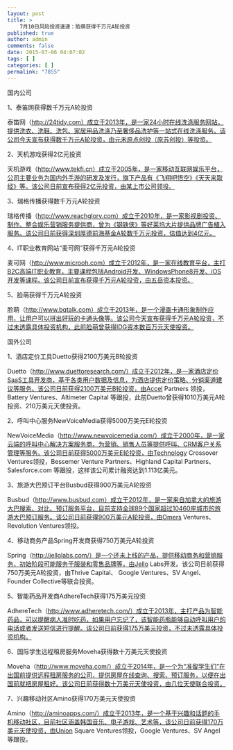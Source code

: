 ```yaml
---
layout: post
title: >
    7月10日风险投资速递：脸萌获得千万元A轮投资
published: true
author: admin
comments: false
date: 2015-07-06 04:07:02
tags: [ ]
categories: [ ]
permalink: "7855"
---
```



国内公司 

1、泰笛网获得数千万元A轮投资

泰笛网（http://24tidy.com）成立于2013年，是一家24小时在线洗涤服务网站，提供洗衣、洗鞋、洗包、家居用品洗涤乃至奢侈品洗护等一站式在线洗涤服务。该公司今天宣布获得数千万元A轮投资，由元禾原点创投（原苏创投）等投资。

2、天机游戏获得2亿元投资

天机游戏（http://www.tekfi.cn）成立于2005年，是一家移动互联网娱乐平台，公司主要业务为国内外手游的研发及发行，旗下产品有《飞翔吧悟空》《天天来取经》等。该公司日前宣布获得2亿元投资，由某上市公司领投。

3、瑞格传播获得数千万元A轮投资

瑞格传播（http://www.reachglory.com）成立于2010年，是一家影视剧投资、制作、整合娱乐营销服务提供商，曾为《钢铁侠》等好莱坞大片提供品牌广告植入服务。该公司日前获得深圳厚德前海基金A轮数千万元投资，估值达到4亿元。

4、IT职业教育网站“麦可网”获得千万元A轮投资

麦可网（http://www.microoh.com）成立于2012年，是一家在线教育平台，主打B2C高端IT职业教育，主要课程包括Android开发、WindowsPhone8开发、iOS开发等课程。该公司日前宣布获得千万元A轮投资，由五岳资本投资。

5、脸萌获得千万元A轮投资

脸萌（http://www.bqtalk.com）成立于2013年，是一个漫画卡通形象制作应用，让用户可以拼出好玩的卡通头像等。该公司今天宣布获得千万元A轮投资，不过未透露具体投资机构，此前脸萌曾获得IDG资本数百万元天使投资。

国外公司

1、酒店定价工具Duetto获得2100万美元B轮投资

Duetto（http://www.duettoresearch.com/）成立于2012年，是一家酒店定价SaaS工具开发商，基于各类用户数据及信息，为酒店提供定价策略、分销渠道建议等服务。该公司日前获得2100万美元B轮投资，由Accel Partners 领投，Battery Ventures、Altimeter Capital 等跟投，此前Duetto曾获得1010万美元A轮投资、210万美元天使投资。

2、呼叫中心服务NewVoiceMedia获得5000万美元E轮投资

NewVoiceMedia（http://www.newvoicemedia.com/）成立于2000年，是一家云端的呼叫中心解决方案服务商，为营销、销售人员等提供呼叫、CRM客户关系管理等服务。该公司日前获得5000万美元E轮投资，由Technology Crossover Ventures领投，Bessemer Venture Partners、Highland Capital Partners、Salesforce.com 等跟投，这样该公司累计融资达到1.113亿美元。

3、旅游大巴预订平台Busbud获得900万美元A轮投资

Busbud（http://www.busbud.com）成立于2012年，是一家来自加拿大的旅游大巴搜索、对比、预订服务平台，目前支持全球89个国家超过10460座城市的旅游大巴预订服务。该公司日前获得900万美元A轮投资，由Omers Ventures、Revolution Ventures领投。

4、移动商务产品Spring开发商获得750万美元A轮投资

Spring（http://jellolabs.com/）是一个还未上线的产品，提供移动商务和营销服务，初始阶段可能服务于服装和零售品牌等，由Jello Labs开发。该公司日前获得750万美元A轮投资，由Thrive Capital、 Google Ventures、SV Angel、Founder Collective等联合投资。

5、智能药品开发商AdhereTech获得175万美元投资

AdhereTech（http://www.adheretech.com/）成立于2013年，主打产品为智能药品，可以提醒病人准时吃药，如果用户忘记了，该智能药瓶能够自动呼叫用户的电话或者发送短信进行提醒。该公司日前获得175万美元投资，不过未透露具体投资机构。

6、国际学生远程租房服务Moveha获得数十万美元天使投资

Moveha（http://www.moveha.com/）成立于2014年，是一个为“准留学生们”在出国前提供远程租房服务的公司，提供房屋在线查询、搜索、预订服务，以便在出国前就把房屋租好。该公司日前获得数十万美元天使投资，由几位天使联合投资。

7、兴趣移动社区Amino获得170万美元天使投资

Amino（http://aminoapps.com/）成立于2013年，是一个基于兴趣和话题的手机移动社区，目前社区涵盖韩国音乐、电子游戏、艺术等，该公司日前获得170万美元天使投资，由Union Square Ventures领投，Google Ventures、SV Angel等跟投。